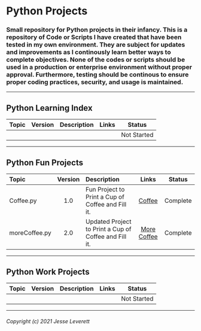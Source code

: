# Python Projects

### Small repository for Python projects in their infancy. This is a repository of Code or Scripts I have created that have been tested in my own environment. They are subject for updates and improvements as I continously learn better ways to complete objectives. None of the codes or scripts should be used in a production or enterprise environment without proper approval. Furthermore, testing should be continous to ensure proper coding practices, security, and usage is maintained.

---

## Python Learning Index

| Topic | Version | Description | Links | Status     |
|:------|:-------:|:------------|:-----:|:----------:|
|       |         |             | []()  | Not Started|
---

## Python Fun Projects

| Topic         | Version | Description                                           | Links                                                                                                  | Status   |
|:--------------|:-------:|:------------------------------------------------------|:------------------------------------------------------------------------------------------------------:|:--------:|
| Coffee.py     | 1.0     | Fun Project to Print a Cup of Coffee and Fill it.     | [Coffee](https://github.com/CyberThulhu22/Python-Projects/blob/master/2_Fun_Python/Coffee.py)          | Complete |
| moreCoffee.py | 2.0     | Updated Project to Print a Cup of Coffee and Fill it. | [More Coffee](https://github.com/CyberThulhu22/Python-Projects/blob/master/2_Fun_Python/moreCoffee.py) | Complete |
---

## Python Work Projects

| Topic | Version | Description | Links | Status     |
|:------|:-------:|:------------|:-----:|:----------:|
|       |         |             | []()  | Not Started|
---
###### Copyright (c) 2021 Jesse Leverett